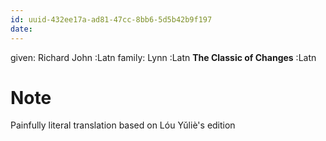 ```yaml
---
id: uuid-432ee17a-ad81-47cc-8bb6-5d5b42b9f197
date: 
---
```


given: Richard John  :Latn
family: Lynn :Latn
**The Classic of Changes** :Latn
# Note
Painfully literal translation based on Lóu Yǔliè's edition